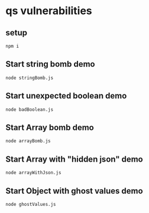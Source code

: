 # qs vulnerabilities

## setup
```
npm i
```

## Start string bomb demo
```
node stringBomb.js
```

## Start unexpected boolean demo
```
node badBoolean.js
```

## Start Array bomb demo
```
node arrayBomb.js
```

## Start Array with "hidden json" demo
```
node arrayWithJson.js
```

## Start Object with ghost values demo
```
node ghostValues.js
```

